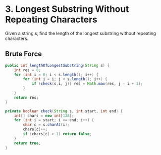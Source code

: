 # 3. Longest Substring Without Repeating Characters
Given a string s, find the length of the longest substring without repeating characters.
## Brute Force
```java
public int lengthOfLongestSubstring(String s) {
    int res = 0;
    for (int i = 0; i < s.length(); i++) {
        for (int j = i; j < s.length(); j++) {
            if (check(s,i, j)) res = Math.max(res, j - i + 1);
        }
    }
    return res;
}

private boolean check(String s, int start, int end) {
    int[] chars = new int[128];
    for (int i = start; i <= end; i++) {
        char c = s.charAt(i);
        chars[c]++;
        if (chars[c] > 1) return false;
    }
    return true;
}
```

